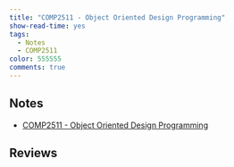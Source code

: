 ```yaml
---
title: "COMP2511 - Object Oriented Design Programming"
show-read-time: yes
tags:
  - Notes
  - COMP2511
color: 555555
comments: true
---
```


## Notes
-   <a href="https://pepper-field-528.notion.site/COMP2511-Object-Oriented-Design-Programming-43fa168ce9a54f31bf22351bc46b3cb5">COMP2511 - Object Oriented Design Programming</a>

## Reviews